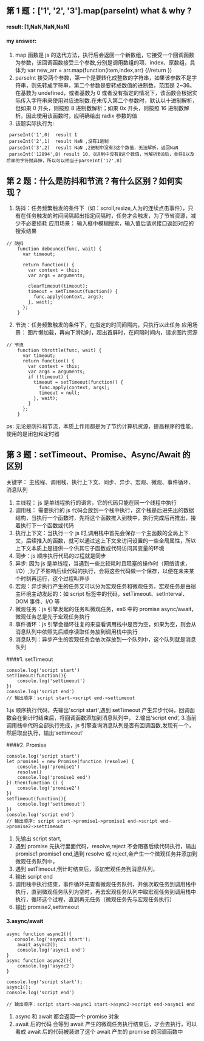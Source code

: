 ## 第 1 题：['1', '2', '3'].map(parseInt) what & why ?

#### result: [1,NaN,NaN,NaN]

#### my answer:

1.  map 函数是 js 的迭代方法，执行后会返回一个新数组，它接受一个回调函数为参数，该回调函数接受三个参数,分别是调用数组的项、index、原数组，具体为
    var new_arr = arr.map(function(item,index,arr) {//return })
2.  parseInt 接受两个参数，第一个是要转化成整数的字符串，如果该参数不是字符串，则先转成字符串，第二个参数是要转成数值的进制数，范围是 2~36。在基数为 undefined，或者基数为 0 或者没有指定的情况下，该函数会根据实际传入字符串来使用对应进制数.在未传入第二个参数时，默认以十进制解析，但如果 0 开头，则按照 8 进制数解析；如果 0x 开头，则按照 16 进制数解析。因此使用该函数时，应明确给出 radix 参数的值
3.  该题实际执行为:

```
 parseInt('1',0)  result 1
 parseInt('2',1)  result NaN ,没有1进制
 parseInt('3',2)  result NaN ,2进制中没有3这个数值，无法解析，返回NaN
 parseInt('12894',8) result 10, 8进制中没有8这个数值，当解析到8后，会将8以及后面的字符抛弃掉，所以可以相当于parseInt('12',8)
```

## 第 2 题：什么是防抖和节流？有什么区别？如何实现？

1. 防抖：任务频繁触发的条件下（如：scroll,resize,人为的连续点击事件），只有在任务触发的时间间隔超出指定间隔时，任务才会触发，为了节省资源，减少不必要损耗
   应用场景： 输入框中模糊搜索，输入值后请求接口返回对应的搜索结果

```
// 防抖
    function debounce(func, wait) {
      var timeout;

      return function() {
        var context = this;
        var args = arguments;

        clearTimeout(timeout);
        timeout = setTimeout(function() {
          func.apply(context, args);
        }, wait);
      };
    }
```

2. 节流：任务频繁触发的条件下，在指定的时间间隔内，只执行以此任务
   应用场景： 图片懒加载，再向下滑动时，超出首屏时，在间隔时间内，请求图片资源

```
// 节流
    function throttle(func, wait) {
      var timeout;
      return function() {
        var context = this;
        var args = arguments;
        if (!timeout) {
          timeout = setTimeout(function() {
            func.apply(context, args);
            timeout = null;
          }, wait);
        }
      };
    }
```

ps: 无论是防抖和节流，本质上作用都是为了节约计算机资源，提高程序的性能，使用的是闭包和定时器

## 第 3 题：setTimeout、Promise、Async/Await 的区别

关键字： 主线程、调用栈、执行上下文、同步、异步、宏观、微观、事件循环、消息队列

1. 主线程： js 是单线程执行的语言，它的代码只能在同一个线程中执行
2. 调用栈： 需要执行的 js 代码会放到一个栈中执行，这个栈是后进先出的数据结构，当执行一个函数时，先将这个函数推入到栈中，执行完成后再推出，接着执行下一个函数或代码
3. 执行上下文：当执行一个 js 时,调用栈中首先会保存一个主函数的全局上下文，后续推入的函数，就可以通过这上下文来访问设置的一些全局属性，所以上下文本质上是提供一个供其它子函数或代码访问其变量的环境
4. 同步：js 顺序执行代码的过程就是同步
5. 异步: 因为 js 是单线程，当遇到一些比较耗时且阻塞的操作时（网络请求，I/O）,为了不影响后续代码的执行，会将这些代码做一个保存，以便在未来某个时刻再运行，这个过程叫异步
6. 宏观：异步执行产生的任务又可以分为宏观任务和微观任务，宏观任务是由宿主环境主动发起的：如 script 标签中的代码，setTimeout、setInterval、DOM 事件、I/O 等
7. 微观任务：js 引擎发起的任务叫微观任务，es6 中的 promise async/await，微观任务总是先于宏观任务执行
8. 事件循环：js 引擎会循环往复的来查看调用栈中是否为空，如果为空，则会从消息队列中依照先后顺序读取任务放到调用栈中执行
9. 消息队列：异步产生的宏观任务会依次存放到一个队列中，这个队列就是消息队列

####1. setTimeout

```
console.log('script start')
setTimeout(function(){
    console.log('settimeout')
})
console.log('script end')
// 输出顺序：script start->script end->settimeout
```

1.js 顺序执行代码，先输出'script start',遇到 setTimeout 产生异步代码，回调函数会在倒计时结束后，将回调函数添加到消息队列中， 2.输出‘script end’, 3.当前调用栈中代码全部执行完成，js 引擎查询消息队列是否有回调函数,发现有一个，然后取出执行，输出‘settimeout’

####2. Promise

```
console.log('script start')
let promise1 = new Promise(function (resolve) {
    console.log('promise1')
    resolve()
    console.log('promise1 end')
}).then(function () {
    console.log('promise2')
})
setTimeout(function(){
    console.log('settimeout')
})
console.log('script end')
// 输出顺序: script start->promise1->promise1 end->script end->promise2->settimeout
```

1. 先输出 script start,
2. 遇到 promise 先执行里面代码，resolve,reject 不会阻塞后续代码执行，输出 promise1 promise1 end,遇到 resolve 或 reject,会产生一个微观任务并添加到微观任务队列中，
3. 遇到 setTimeout,倒计时结束后，添加宏观任务到消息队列，
4. 输出 script end
5. 调用栈中执行结束，事件循环先查看微观任务队列，并依次取任务到调用栈中执行，直到微观任务队列为空时，再去宏观任务队列中取宏观任务到调用栈中执行，循环这个过程，直到再无任务（微观任务先与宏观任务执行）
6. 输出 promise2,settimeout

#### 3.async/await

```
async function async1(){
   console.log('async1 start');
    await async2();
    console.log('async1 end')
}
async function async2(){
    console.log('async2')
}

console.log('script start');
async1();
console.log('script end')

// 输出顺序：script start->async1 start->async2->script end->async1 end

```

1. async 和 await 都会返回一个 promise 对象
2. await 后的代码 会等到 await 产生的微观任务执行结束后，才会去执行，可以看成 await 后的代码被装进了这个 await 产生的 promise 的回调函数中

